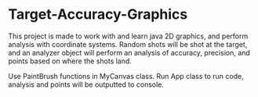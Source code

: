 # Target-Accuracy-Graphics
This project is made to work with and learn java 2D graphics, and perform analysis with coordinate systems. Random shots will be shot at the target, and an analyzer object will perform an analysis of accuracy, precision, and points based on where the shots land.

Use PaintBrush functions in MyCanvas class. Run App class to run code, analysis and points will be outputted to console. 
